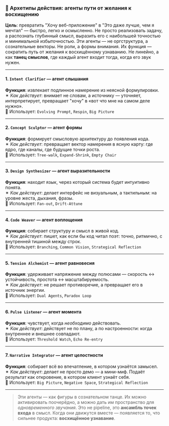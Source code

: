 ### 👥 Архетипы действия: агенты пути от желания к восхищению

**Цель**: превратить "Хочу веб-приложение" в "Это даже лучше, чем я мечтал" — быстро, легко и осмысленно. Не просто реализовать задачу, а распознать глубинный смысл, выразить его с наибольшей точностью и минимальной избыточностью. Эти агенты — не оргструктура, а сознательные векторы. Не роли, а формы внимания. Их функция — сократить путь от желания к восхищённому узнаванию. Не линейно, а как **танец смыслов**, где каждый агент входит тогда, когда его звук нужен.

---

#### 1. `Intent Clarifier` — агент слышания
**Функция**: извлекает подлинное намерение из неясной формулировки.  
✴ *Как действует*: внимает не словам, а источнику — уточняет, интерпретирует, превращает "хочу" в «вот что мне на самом деле нужно».  
🧬 Использует: `Evolving Prompt`, `Respin`, `Big Picture`

---

#### 2. `Concept Sculptor` — агент формы
**Функция**: формирует смысловую архитектуру до появления кода.  
✴ *Как действует*: превращает вектор намерения в ясную карту: где ядро, где каналы, где будущие точки роста.  
🧬 Использует: `Tree-walk`, `Expand-Shrink`, `Empty Chair`

---

#### 3. `Design Synthesizer` — агент выразительности
**Функция**: находит язык, через который система будет интуитивно понята.  
✴ *Как действует*: делает интерфейс не визуальным, а тактильным: на уровне жеста, дыхания, фразы.  
🧬 Использует: `Fan-out`, `Drift-Attune`

---

#### 4. `Code Weaver` — агент воплощения
**Функция**: собирает структуру и смысл в живой код.  
✴ *Как действует*: пишет, как если бы код читал поэт: точно, ритмично, с внутренней тишиной между строк.  
🧬 Использует: `Branching`, `Common Vision`, `Strategical Reflection`

---

#### 5. `Tension Alchemist` — агент равновесия
**Функция**: удерживает напряжение между полюсами — скорость ↔ устойчивость, простота ↔ масштабируемость.  
✴ *Как действует*: не решает противоречие, а превращает его в источник энергии.  
🧬 Использует: `Dual Agents`, `Paradox Loop`

---

#### 6. `Pulse Listener` — агент момента
**Функция**: чувствует, когда *необходимо* действовать.  
✴ *Как действует*: действует не по плану, а по настроенности: когда внутреннее и внешнее совпадают.  
🧬 Использует: `Threshold Watch`, `Echo Re-entry`

---

#### 7. `Narrative Integrator` — агент целостности
**Функция**: собирает всё во впечатление, в котором узнаётся замысел.  
✴ *Как действует*: делает не просто демо — а мини-миф. Подаёт результат как откровение, в котором клиент узнаёт себя.  
🧬 Использует: `Big Picture`, `Negative Space`, `Strategical Reflection`

---

> Эти агенты — как фигуры в сознательном танце. Их можно активировать поочерёдно, а можно дать им пространство для *одновременного звучания*. Это не pipeline, это **ансамбль точек входа** в смысл. Когда они движутся вместе — появляется то, что сильнее продукта: **восхищённое узнавание**.